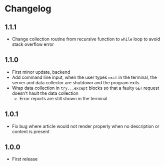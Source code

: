 # Changelog

## 1.1.1

- Change collection routine from recursive function to `while` loop to avoid stack overflow error

## 1.1.0

- First minor update, backend
- Add command line input, when the user types `exit` in the terminal, the server and data collector are shutdown and the program exits
- Wrap data collection in `try...except` blocks so that a faulty `GET` request doesn't hault the data collection
    - Error reports are still shown in the terminal

## 1.0.1

- Fix bug where article would not render properly when no description or content is present

## 1.0.0

- First release